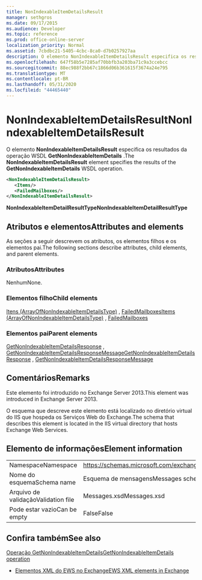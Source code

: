 ```yaml
---
title: NonIndexableItemDetailsResult
manager: sethgros
ms.date: 09/17/2015
ms.audience: Developer
ms.topic: reference
ms.prod: office-online-server
localization_priority: Normal
ms.assetid: 7cbdbc21-5405-4cbc-8ca0-d7b0257927aa
description: O elemento NonIndexableItemDetailsResult especifica os resultados da operação WSDL GetNonIndexableItemDetails.
ms.openlocfilehash: 647f58b5e7285af70bbfb3a203ba71c9a3ccebcc
ms.sourcegitcommit: 88ec988f2bb67c1866d06b361615f3674a24e795
ms.translationtype: MT
ms.contentlocale: pt-BR
ms.lasthandoff: 05/31/2020
ms.locfileid: "44465440"
---
```

# <a name="nonindexableitemdetailsresult"></a><span data-ttu-id="26800-103">NonIndexableItemDetailsResult</span><span class="sxs-lookup"><span data-stu-id="26800-103">NonIndexableItemDetailsResult</span></span>

<span data-ttu-id="26800-104">O elemento **NonIndexableItemDetailsResult** especifica os resultados da operação WSDL **GetNonIndexableItemDetails** .</span><span class="sxs-lookup"><span data-stu-id="26800-104">The **NonIndexableItemDetailsResult** element specifies the results of the **GetNonIndexableItemDetails** WSDL operation.</span></span> 
  
```XML
<NonIndexableItemDetailsResult>
   <Items/>
   <FailedMailboxes/>
</NonIndexableItemDetailsResult>
```

 <span data-ttu-id="26800-105">**NonIndexableItemDetailResultType**</span><span class="sxs-lookup"><span data-stu-id="26800-105">**NonIndexableItemDetailResultType**</span></span>
## <a name="attributes-and-elements"></a><span data-ttu-id="26800-106">Atributos e elementos</span><span class="sxs-lookup"><span data-stu-id="26800-106">Attributes and elements</span></span>

<span data-ttu-id="26800-107">As seções a seguir descrevem os atributos, os elementos filhos e os elementos pai.</span><span class="sxs-lookup"><span data-stu-id="26800-107">The following sections describe attributes, child elements, and parent elements.</span></span>
  
### <a name="attributes"></a><span data-ttu-id="26800-108">Atributos</span><span class="sxs-lookup"><span data-stu-id="26800-108">Attributes</span></span>

<span data-ttu-id="26800-109">Nenhum</span><span class="sxs-lookup"><span data-stu-id="26800-109">None.</span></span>
  
### <a name="child-elements"></a><span data-ttu-id="26800-110">Elementos filho</span><span class="sxs-lookup"><span data-stu-id="26800-110">Child elements</span></span>

<span data-ttu-id="26800-111">[Itens (ArrayOfNonIndexableItemDetailsType)](items-arrayofnonindexableitemdetailstype.md) , [FailedMailboxes](failedmailboxes.md)</span><span class="sxs-lookup"><span data-stu-id="26800-111">[Items (ArrayOfNonIndexableItemDetailsType)](items-arrayofnonindexableitemdetailstype.md) , [FailedMailboxes](failedmailboxes.md)</span></span>
  
### <a name="parent-elements"></a><span data-ttu-id="26800-112">Elementos pai</span><span class="sxs-lookup"><span data-stu-id="26800-112">Parent elements</span></span>

<span data-ttu-id="26800-113">[GetNonIndexableItemDetailsResponse](getnonindexableitemdetailsresponse.md) , [GetNonIndexableItemDetailsResponseMessage](getnonindexableitemdetailsresponsemessage.md)</span><span class="sxs-lookup"><span data-stu-id="26800-113">[GetNonIndexableItemDetailsResponse](getnonindexableitemdetailsresponse.md) , [GetNonIndexableItemDetailsResponseMessage](getnonindexableitemdetailsresponsemessage.md)</span></span>
  
## <a name="remarks"></a><span data-ttu-id="26800-114">Comentários</span><span class="sxs-lookup"><span data-stu-id="26800-114">Remarks</span></span>

<span data-ttu-id="26800-115">Este elemento foi introduzido no Exchange Server 2013.</span><span class="sxs-lookup"><span data-stu-id="26800-115">This element was introduced in Exchange Server 2013.</span></span>
  
<span data-ttu-id="26800-116">O esquema que descreve este elemento está localizado no diretório virtual do IIS que hospeda os Serviços Web do Exchange.</span><span class="sxs-lookup"><span data-stu-id="26800-116">The schema that describes this element is located in the IIS virtual directory that hosts Exchange Web Services.</span></span>
  
## <a name="element-information"></a><span data-ttu-id="26800-117">Elemento de informações</span><span class="sxs-lookup"><span data-stu-id="26800-117">Element information</span></span>

|||
|:-----|:-----|
|<span data-ttu-id="26800-118">Namespace</span><span class="sxs-lookup"><span data-stu-id="26800-118">Namespace</span></span>  <br/> |https://schemas.microsoft.com/exchange/services/2006/messages  <br/> |
|<span data-ttu-id="26800-119">Nome do esquema</span><span class="sxs-lookup"><span data-stu-id="26800-119">Schema name</span></span>  <br/> |<span data-ttu-id="26800-120">Esquema de mensagens</span><span class="sxs-lookup"><span data-stu-id="26800-120">Messages schema</span></span>  <br/> |
|<span data-ttu-id="26800-121">Arquivo de validação</span><span class="sxs-lookup"><span data-stu-id="26800-121">Validation file</span></span>  <br/> |<span data-ttu-id="26800-122">Messages.xsd</span><span class="sxs-lookup"><span data-stu-id="26800-122">Messages.xsd</span></span>  <br/> |
|<span data-ttu-id="26800-123">Pode estar vazio</span><span class="sxs-lookup"><span data-stu-id="26800-123">Can be empty</span></span>  <br/> |<span data-ttu-id="26800-124">False</span><span class="sxs-lookup"><span data-stu-id="26800-124">False</span></span>  <br/> |
   
## <a name="see-also"></a><span data-ttu-id="26800-125">Confira também</span><span class="sxs-lookup"><span data-stu-id="26800-125">See also</span></span>



[<span data-ttu-id="26800-126">Operação GetNonIndexableItemDetails</span><span class="sxs-lookup"><span data-stu-id="26800-126">GetNonIndexableItemDetails operation</span></span>](getnonindexableitemdetails-operation.md)


- [<span data-ttu-id="26800-127">Elementos XML do EWS no Exchange</span><span class="sxs-lookup"><span data-stu-id="26800-127">EWS XML elements in Exchange</span></span>](ews-xml-elements-in-exchange.md)


